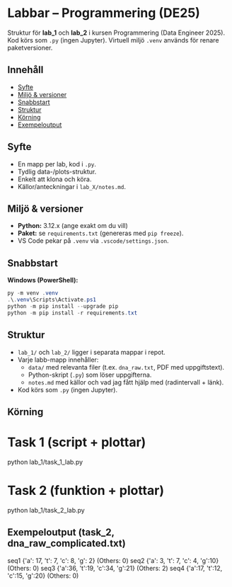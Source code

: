 # Labbar – Programmering (DE25)

Struktur för **lab_1** och **lab_2** i kursen Programmering (Data Engineer 2025).  
Kod körs som `.py` (ingen Jupyter). Virtuell miljö `.venv` används för renare paketversioner.

## Innehåll
- [Syfte](#syfte)
- [Miljö & versioner](#miljö--versioner)
- [Snabbstart](#snabbstart)
- [Struktur](#struktur)
- [Körning](#körning)
- [Exempeloutput](#exempeloutput)

## Syfte
- En mapp per lab, kod i `.py`.
- Tydlig data-/plots-struktur.
- Enkelt att klona och köra.
- Källor/anteckningar i `lab_X/notes.md`.

## Miljö & versioner
- **Python:** 3.12.x (ange exakt om du vill)  
- **Paket:** se `requirements.txt` (genereras med `pip freeze`).  
- VS Code pekar på `.venv` via `.vscode/settings.json`.

## Snabbstart
**Windows (PowerShell):**
```powershell
py -m venv .venv
.\.venv\Scripts\Activate.ps1
python -m pip install --upgrade pip
python -m pip install -r requirements.txt
```

## Struktur
- `lab_1/` och `lab_2/` ligger i separata mappar i repot.
- Varje labb-mapp innehåller:
  - `data/` med relevanta filer (t.ex. `dna_raw.txt`, PDF med uppgiftstext).
  - Python-skript (`.py`) som löser uppgifterna.
  - `notes.md` med källor och vad jag fått hjälp med (radintervall + länk).
- Kod körs som `.py` (ingen Jupyter).

## Körning
# Task 1 (script + plottar)
python lab_1/task_1_lab.py

# Task 2 (funktion + plottar)
python lab_1/task_2_lab.py

## Exempeloutput (task_2, dna_raw_complicated.txt)
seq1 {'a': 17, 't': 7, 'c': 8, 'g': 2} (Others: 0)
seq2 {'a': 3,  't': 7, 'c': 4, 'g':10} (Others: 0)
seq3 {'a':36, 't':19, 'c':34, 'g':21} (Others: 2)
seq4 {'a':17, 't':12, 'c':15, 'g':20} (Others: 0)
